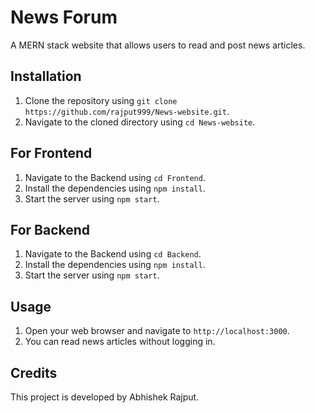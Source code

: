 # News Forum

A MERN stack website that allows users to read and post news articles.

## Installation

1. Clone the repository using `git clone https://github.com/rajput999/News-website.git`.
2. Navigate to the cloned directory using `cd News-website`.

## For Frontend
1. Navigate to the Backend using `cd Frontend`.
2. Install the dependencies using `npm install`.
3. Start the server using `npm start`.

## For Backend
1. Navigate to the Backend using `cd Backend`.
2. Install the dependencies using `npm install`.
3. Start the server using `npm start`.

## Usage

1. Open your web browser and navigate to `http://localhost:3000`.
2. You can read news articles without logging in.

## Credits

This project is developed by Abhishek Rajput.

